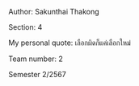Author: Sakunthai  Thakong

Section: 4

My personal quote: เลือกผิดก็แค่เลือกใหม่

Team number: 2

Semester 2/2567
